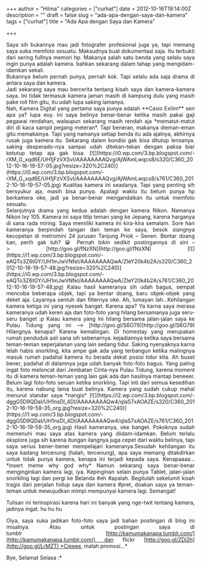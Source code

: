 +++
author = "Hilma"
categories = ["curhat"]
date = 2012-10-16T19:14:00Z
description = ""
draft = false
slug = "ada-apa-dengan-saya-dan-kamera"
tags = ["curhat"]
title = "Ada Apa dengan Saya dan Kamera"

+++

<div style="text-align: justify;">Saya sih bukannya mau jadi fotografer profesional juga ya, tapi memang saya suka memfoto sesuatu. Maksudnya buat dokumentasi saja. Itu terbukti dari sering fullnya memori hp. Makanya salah satu benda yang selalu saya ingin punya adalah kamera. bahkan sekarang dalam tahap yang mengidam-idamkan sekali.</div><div><div style="text-align: justify;">Bukannya belum pernah punya, pernah kok. Tapi selalu ada saja drama di antara saya dan kamera.</div></div><div><div style="text-align: justify;">Jadi sekarang saya mau bercerita tentang kisah saya dan kamera-kamera saya. Ini tidak termasuk kamera jaman masih di kampung dulu yang masih pake roll film gitu, itu udah lupa saking lamanya.</div></div><div><div style="text-align: justify;">Nah, Kamera Digital yang pertama saya punya adalah **Casio Exilim** seri apa ya? lupa euy. Ini saya belinya benar-benar ketika masih pakai gaji pegawai rendahan, walaupun sekarang masih rendah aja *mematut-matut diri di kaca sampil pegang meteran*. Tapi beneran, makanya dieman-eman gitu memakainya. Tapi yang namanya setiap benda itu ada ajalnya, akhirnya rusak juga kamera itu. Sekarang dalam kondisi gak bisa ditutup lensanya. saking desperado-nya sampai udah ditekan-tekan dengan paksa biar ketutup tetap aja gak bisa.  
[![](https://i0.wp.com/3.bp.blogspot.com/-rXM_G_xqd6E/UH1jFzVXSvI/AAAAAAAAQvg/AjWAmLwqcs8/s320/C360_2012-10-16-19-57-05.jpg?resize=320%2C240)](https://i0.wp.com/3.bp.blogspot.com/-rXM_G_xqd6E/UH1jFzVXSvI/AAAAAAAAQvg/AjWAmLwqcs8/s761/C360_2012-10-16-19-57-05.jpg)  
 Kualitas kamera ini seadanya. Tapi yang penting sih bersyukur aja, masih bisa punya. Apalagi waktu itu belum punya hp berkamera oke, jadi ya benar-benar mengandalkan itu untuk memfoto sesuatu.</div><div style="text-align: justify;">Selanjutnya drama yang kedua adalah dengan kamera Nikon. Namanya Nikon Ixy 105. Kamera ini saya titip teman yang ke Jepang, karena harganya di sana rada miring. Saya memiliki kamera ini kira-kira semalam. Sore hari kameranya berpindah tangan dari teman ke saya, besok siangnya kecopetan di metromini 24 jurusan Tanjung Priok – Senen. Bentar doang kan, perih gak tuh? 😀 Pernah bikin sedikit postingannya di sini –> [http://goo.gl/fNzXN](http://goo.gl/fNzXN)  
[![](https://i1.wp.com/3.bp.blogspot.com/-eAQTo3Z6tGY/UH1mJwVNfeI/AAAAAAAAQwA/ZIeY20k4b2A/s320/C360_2012-10-16-19-57-48.jpg?resize=320%2C240)](https://i0.wp.com/3.bp.blogspot.com/-eAQTo3Z6tGY/UH1mJwVNfeI/AAAAAAAAQwA/ZIeY20k4b2A/s761/C360_2012-10-16-19-57-48.jpg)  
 Kalau hasil kameranya sih udah bagus, sempat mencoba beberapa objek, tapi ya bentar doang, baru objek-objek yang deket aja. Layarnya sentuh dan filternya oke. Ah, lumayan lah…Kehilangan kamera ketiga ini yang nyesek banget. Karena apa? Ya karna saya merasa kameranya udah keren aja dan foto-foto yang hilang bersamanya juga seru-seru banget :p Kalau kamera yang ini hilang bersama jalan-jalan saya ke Pulau Tidung yang ini –> [http://goo.gl/S6O79](http://goo.gl/S6O79)  
 Hilangnya kenapa? Karena kemalingan. Di homestay yang merupakan rumah penduduk asli sana sih sebenarnya. kejadiannya ketika saya bersama teman-teman seperjalanan yang lain sedang tidur. Saking nyenyaknya karna lelah habis snorkling, kita ampe gak ada yang terbangun ketika malingnya masuk rumah padahal kamera itu berada dekat posisi tidur kita. Ah buset bener, padahal di dalamnya juga udah banyak foto-foto bagus. Yang paling ingat foto meloncat dari Jembatan Cinta-nya Pulau Tidung, karena moment itu di kamera teman-teman yang lain gak ada dan hasilnya mantap beneeer. Belum lagi foto-foto seruan ketika snorkling. Tapi inti dari semua kesedihan itu, karena nabung lama buat belinya. Kamera yang sudah cukup mahal menurut standar saya *nangis*  
[![](https://i2.wp.com/3.bp.blogspot.com/-dggG5D9QDaI/UH1nsDl_4DI/AAAAAAAAQw4/qIaS7xAOAZE/s320/C360_2012-10-16-19-58-35_org.jpg?resize=320%2C240)](https://i1.wp.com/3.bp.blogspot.com/-dggG5D9QDaI/UH1nsDl_4DI/AAAAAAAAQw4/qIaS7xAOAZE/s761/C360_2012-10-16-19-58-35_org.jpg)  
 Hasil kameranya, oke banget. Pokoknya sudah memenuhi mau saya atas kamera yang diidam-idamkan. Belum terlalu eksplore juga sih karena itungan ilangnya juga cepet dari waktu belinya, tapi saya serius bener-bener mempelajari kameranya.Sesudah kehilangan itu saya kadang tercenung (halah, tercenung), apa saya memang ditakdirkan untuk tidak punya kamera, kenapa ini terjadi kepada saya. Kenapaaaa… *insert meme why god why*  
 Namun sekarang saya benar-benar menginginkan kamera lagi, iya. Kepinginan selain punya Tablet, jalan-jalan snorkling lagi dan pergi ke Belanda #eh #apalah.  
 Begitulah sekelumit kisah tragis dari perjalan hidup saya dan kamera #pret, doakan saya ya teman-teman untuk mewujudkan mimpi mempunyai kamera lagi. Semangat!

Tulisan ini terinspirasi karena hari ini banyak yang nge-twit tentang kamera, jadinya ingat. hu hu hu

Oiya, saya suka jadikan foto-foto saya jadi bahan postingan di blog ini misalnya. Atau untuk postingan saya di tumblr [http://kamumakanapa.tumblr.com/](http://kamumakanapa.tumblr.com/) dan flickr [http://goo.gl/ZDi2h](http://goo.gl/LrMZT) *Cieeee, malah promosi…*

Bye, Selamat Selasa :*

</div></div>

